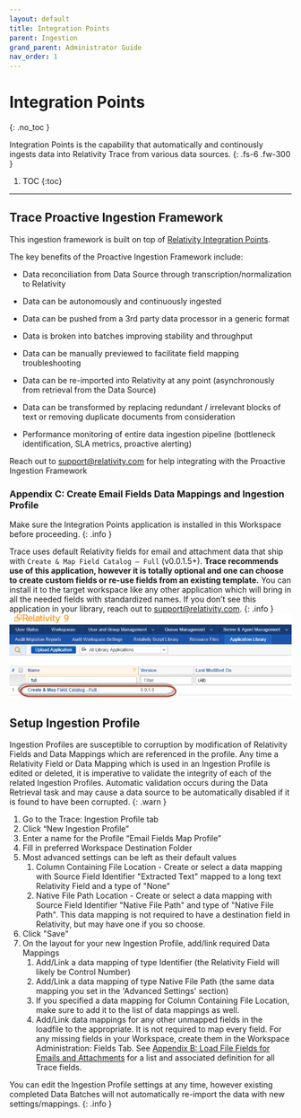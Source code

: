 ```yaml
---
layout: default
title: Integration Points
parent: Ingestion
grand_parent: Administrator Guide
nav_order: 1
---
```


# Integration Points
{: .no_toc }


Integration Points is the capability that automatically and continously ingests data into Relativity Trace from various data sources.
{: .fs-6 .fw-300 }

1. TOC
{:toc}

---

## Trace Proactive Ingestion Framework

This ingestion framework is built on top of [Relativity Integration Points](https://help.relativity.com/RelativityOne/Content/Relativity/Relativity_Integration_Points/Relativity_Integration_Points.htm).

The key benefits of the Proactive Ingestion Framework include:

-   Data reconciliation from Data Source through transcription/normalization to Relativity
    
-   Data can be autonomously and continuously ingested

-   Data can be pushed from a 3rd party data processor in a generic format

-   Data is broken into batches improving stability and throughput

-   Data can be manually previewed to facilitate field mapping troubleshooting

-   Data can be re-imported into Relativity at any point (asynchronously from
    retrieval from the Data Source)

-   Data can be transformed by replacing redundant / irrelevant blocks of text or removing duplicate documents from consideration
    
-   Performance monitoring of entire data ingestion pipeline (bottleneck identification, SLA metrics, proactive alerting)

Reach out to [support@relativity.com](mailto:support@relativity.com) for help integrating with the Proactive
Ingestion Framework


### Appendix C: Create Email Fields Data Mappings and Ingestion Profile

Make sure the Integration Points application is installed in this
Workspace before proceeding.
{: .info }

Trace uses default Relativity fields for email and attachment data that ship with `Create & Map Field Catalog – Full` (v0.0.1.5+). **Trace recommends use of this application, however it is totally optional and one can choose to create custom fields or re-use fields from an existing template.** You can install it to the target workspace like any other application which will bring in all the needed fields with standardized names. If you don’t see this application in
your library, reach out to [support@relativity.com](mailto:support@relativity.com).
{: .info }
![](media/integration_points/045f66f33011aa62ff7d00b2e05274c2.png)

## Setup Ingestion Profile

Ingestion Profiles are susceptible to corruption by modification of Relativity Fields and Data Mappings which are referenced in the profile.  Any time a Relativity Field or Data Mapping which is used in an Ingestion Profile is edited or deleted, it is imperative to validate the integrity of each of the related Ingestion Profiles. Automatic validation occurs during the Data Retrieval task and may cause a data source to be automatically disabled if it is found to have been corrupted.
{: .warn }

1. Go to the Trace: Ingestion Profile tab
2. Click “New Ingestion Profile”
3. Enter a name for the Profile “Email Fields Map Profile”
4. Fill in preferred Workspace Destination Folder
5. Most advanced settings can be left as their default values
   1. Column Containing File Location - Create or select a data mapping with Source Field Identifier "Extracted Text" mapped to a long text Relativity Field and a type of "None"
   2. Native File Path Location - Create or select a data mapping with Source Field Identifier "Native File Path" and type of "Native File Path". This data mapping is not required to have a destination field in Relativity, but may have one if you so choose.
6. Click "Save"
7. On the layout for your new Ingestion Profile, add/link required Data Mappings
   1.  Add/Link a data mapping of type Identifier (the Relativity Field will likely be Control Number)
   2. Add/Link a data mapping of type Native File Path (the same data mapping you set in the 'Advanced Settings' section)
   3. If you specified a data mapping for Column Containing File Location, make sure to add it to the list of data mappings as well.
   4. Add/Link data mappings for any other unmapped fields in the loadfile to the appropriate. It is not required to map every field.
         For any missing fields in your Workspace, create them in the Workspace
         Administration: Fields Tab. See [Appendix B: Load File Fields for Emails and Attachments](#appendix-b-trace-document-extraction-fields) for a list and associated definition for all Trace
         fields.

You can edit the Ingestion Profile settings at any time, however existing completed Data Batches will not automatically re-import the data with new settings/mappings.
{: .info }
